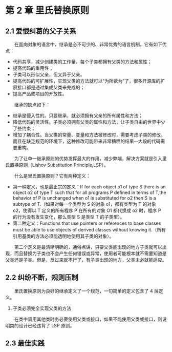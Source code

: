 # 第 2 章 里氏替换原则

## 2.1 爱恨纠葛的父子关系
　　在面向对象的语言中，继承是必不可少的、非常优秀的语言机制，它有如下优点：
* 代码共享，减少创建类的工作量，每个子类都拥有父类的方法和属性；
* 提高代码的重用性；
* 子类可以形似父亲，但又异于父亲。
* 提高代码的可扩展性，实现父类的方法就可以“为所欲为”了，很多开源库的扩展接口都是通过集成父类来完成的；
* 提高产品或项目的开放性。

　　继承的缺点如下：
* 继承是侵入性的。只要继承，就必须拥有父亲的所有属性和方法；
* 降低代码的灵活性。子类必须拥有父类的属性和方法，让子类自由的世界中少了些约束；
* 增加了耦合性。当父类的常量、变量和方法被修改时，需要考虑子类的修改，而且在缺乏规范的环境下，这种修改可能带来非常糟糕的结果--大段的代码需要重构。

　　为了让单一继承原则的优势发挥最大的作用，减少弊端，解决方案就是引入里氏置换原则（Lishov Substitution Principle,LSP）。

　　什么是里氏置换原则？它有两种定义：
* 第一种定义，也是最正宗的定义：If for each  object o1 of type S there is an object o2 of type T such that for all programs P defined in terms of T,the behavior of P is unchanged when o1 is substituted for o2 then S is a subtype of T.（如果对每一个类型为 S 的对象 o1，都有类型为 T 的对象 o2，使得以 T 定义的所有程序 P 在所有的对象 O1 都代换成 o2 时，程序 P 的行为没有发生变化，那么类型 S 是类型 T 的子类型）。
* 第二种定义：Functions that use pointers or references to base classes must be able to use objects of derived classes without knowing it.（所有引用基类的方法必须能透明地使用其子类的对象）。

　　第二个定义是最清晰明确的，通俗点讲，只要父类能出现的地方子类就可以出现，而且替换为子类也不会产生任何错误或异常，使用者可能根本就不需要知道是父类还是子类。但是，反过来就不行了，有子类出现的地方，父类未必就能适应。

## 2.2 纠纷不断，规则压制
　　里氏置换原则为良好的继承定义了一个规范，一句简单的定义包含了 4 层定义。

1. 子类必须完全实现父类的方法

　　在类中调用其他类时务必要使用父类或接口，如果不能使用父类或接口，则说明类的设计已经违背了 LSP 原则。





## 2.3  最佳实践
　　
